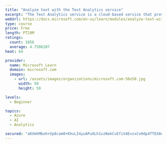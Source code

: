 ```yaml
---
title: "Analyze text with the Text Analytics service"
excerpt: "The Text Analytics service is a cloud-based service that provides advanced natural language processing over raw text for sentiment analysis, key phrase extraction, named entity recognition, and language detection."
webUrl: https://docs.microsoft.com/en-us/learn/modules/analyze-text-with-text-analytics-service/
type: course
price: Free
length: PT29M
ratings:
  count: 1856
  average: 4.7586207
heat: 64

provider:
  name: Microsoft Learn
  domain: microsoft.com
  images:
    - url: /assets/images/organizations/microsoft.com-50x50.jpg
      width: 50
      height: 50

levels:
  - Beginner

topics:
  - Azure
  - AI
  - Analytics

secured: "a6VmhMboh+Vp8cam0+KhuLI4yuAPuOLh1vzNakCvEfiV4EvzxCvHdp4TTEX8u95g+pd1w3Pv83zrhMT5ivYc1ht2I1SnP7Ryr6uX42IYbuXOqRReim5A9DkRF/HJH70m+noaadwX6T+0VK3FNgv7iQr3sEQpN9NJGx9mR1htZr7g3x4L+TK4txi0wpCn2kPFEr6d279vFMQzy9khELHkJMyOvXR6mGNtBj5Bu5k2iMHGZ564e+wzWvmmgieLHAuJOHu5FqoQm2y5kTHLvcPgpftXLcdZxqbdP9TqjNTvAvvMi/jQr25VpV8Gdeo49MQQWoBj1RCO1qJ8QIXmA6g+2hiVGgajiAo+VkR8ca8wiWRt9GAB398mIHe+k/61jRA89eCA71tWaurlBr2EtMRtjzyyrMGXKQkP8gWBtIcniyk=;6Dm8Y8qYDXkPiLB96cVWkg=="
---
```


